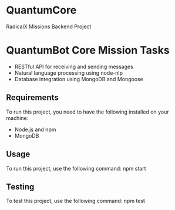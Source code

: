 # QuantumCore
RadicalX Missions Backend Project

# QuantumBot Core Mission Tasks
- RESTful API for receiving and sending messages
- Natural language processing using node-nlp
- Database integration using MongoDB and Mongoose

## Requirements

To run this project, you need to have the following installed on your machine:
- Node.js and npm
- MongoDB

## Usage
To run this project, use the following command:
npm start

## Testing
To test this project, use the following command:
npm test
